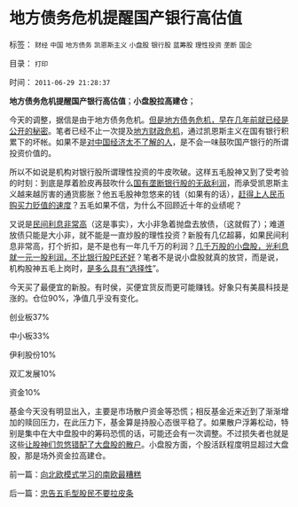 # 地方债务危机提醒国产银行高估值

标签： `财经` `中国` `地方债务` `凯恩斯主义` `小盘股` `银行股` `蓝筹股` `理性投资` `垄断` `国企` 

目录： `打印`

时间： `2011-06-29 21:28:37`

**地方债务危机提醒国产银行高估值**；**小盘股拉高建仓**；

今天的调整，据信是由于地方债务危机。[但是地方债务危机，早在几年前就已经是公开的秘密](../../../2009/2/13/财政和金融双料危机共振.md)。笔者已经不止一次提及[地方财政危机](../../../2008/9/1/财政危机万亿退税不了了之.md)，通过凯恩斯主义在国有银行积累下的坏帐。如果不是[对中国经济太不了解的人](../../../2007/11/17/地方财政危机催生苛政？.md)，是不会一味鼓吹国产银行的所谓投资价值的。

所以不如说是机构对银行股所谓理性投资的牛皮吹破。这样五毛股神又到了受考验的时刻：到底是厚着脸皮再鼓吹什么[国有垄断银行股的无敌利润](../../../2008/9/11/楼价下跌对银行的打击远比传说中的断供大.md)，而承受凯恩斯主义越来越厉害的通货膨胀？他五毛股神忽悠来的钱（如果有的话），[赶得上人民币购买力贬值的速度](../../../2008/6/18/中国企业家的秘诀：尽量负债，债多不用愁.md)？五毛如果不信，为什么不回顾近十年的业绩呢？

又说是[民间利息非常高](../../../2011/6/23/为什么传统文化对高利贷恨之入骨呢？.md)（这是事实），大小非急着抛盘去放债，（这就假了）；难道放债只能是大小非，就不能是一直炒股的理性投资？新股有几亿超募，如果民间利息非常高，打个折扣，是不是也有一年几千万的利润？[几千万股的小盘股，光利息就一元一股利润，不比银行股PE还好](../../../2011/4/7/银行地产和ST的逆反投资.md)？笔者不是说小盘股就真的放贷，而是说，机构股神五毛上岗时，[是多么具有“选择性](../../../2011/6/18/历史现实个人主义的选择性.md)”。

今天买了最便宜的新股。有时侯，买便宜货反而更可能赚钱。好象只有美晨科技是涨的。仓位90%，净值几乎没有变化。

创业板37%

中小板33%

伊利股份10%

双汇发展10%

资金10%

基金今天没有明显出入，主要是市场散户资金等恐慌；相反基金近来近到了渐渐增加的赎回压力，在此压力下，基金算是持股心态很平稳了。如果散户浮筹松动，特别是集中在大中盘股中的筹码恐慌的话，可能还会有一次调整。不过损失者也就是这些[让股神们忽悠错配了大盘股的散户](../../../2010/9/14/股票市场价格陪审团！.md)。小盘股方面，个股活跃程度明显超过大盘股，那是场外资金拉高建仓。



前一篇：[向北欧模式学习的南欧最糟糕](../../../2011/6/28/向北欧模式学习的南欧最糟糕.md)

后一篇：[忠告五毛型股民不要拉皮条](../../../2011/6/29/忠告五毛型股民不要拉皮条.md)